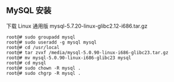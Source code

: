 

## MySQL 安装

下载 Linux 通用版 mysql-5.7.20-linux-glibc2.12-i686.tar.gz

    root@# sudo groupadd mysql  
    root@# sudo useradd -g mysql mysql  
    root@# cd /usr/local  
    root@# tar zvxf /media/mysql-5.0.90-linux-i686-glibc23.tar.gz 
    root@# mv mysql-5.0.90-linux-i686-glibc23 mysql
    root@# cd mysql  
    root@# sudo chown -R mysql .  
    root@# sudo chgrp -R mysql .  
